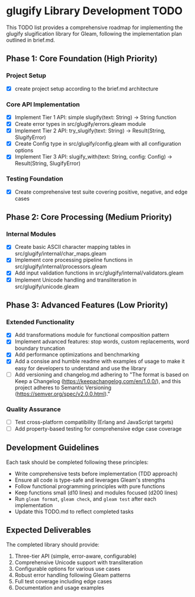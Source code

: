 # glugify Library Development TODO

This TODO list provides a comprehensive roadmap for implementing the glugify slugification library for Gleam, following the implementation plan outlined in brief.md.

## Phase 1: Core Foundation (High Priority)

### Project Setup
- [x] create project setup according to the brief.md architecture

### Core API Implementation
- [x] Implement Tier 1 API: simple slugify(text: String) -> String function
- [x] Create error types in src/glugify/errors.gleam module
- [x] Implement Tier 2 API: try_slugify(text: String) -> Result(String, SlugifyError)
- [x] Create Config type in src/glugify/config.gleam with all configuration options
- [x] Implement Tier 3 API: slugify_with(text: String, config: Config) -> Result(String, SlugifyError)

### Testing Foundation
- [x] Create comprehensive test suite covering positive, negative, and edge cases

## Phase 2: Core Processing (Medium Priority)

### Internal Modules
- [x] Create basic ASCII character mapping tables in src/glugify/internal/char_maps.gleam
- [x] Implement core processing pipeline functions in src/glugify/internal/processors.gleam
- [x] Add input validation functions in src/glugify/internal/validators.gleam
- [x] Implement Unicode handling and transliteration in src/glugify/unicode.gleam

## Phase 3: Advanced Features (Low Priority)

### Extended Functionality
- [x] Add transformations module for functional composition pattern
- [x] Implement advanced features: stop words, custom replacements, word boundary truncation
- [x] Add performance optimizations and benchmarking
- [x] Add a consise and humble readme with examples of usage to make it easy for developers to understand and use the library
- [ ] Add versioning and changelog.md adhering to "The format is based on Keep a Changelog (https://keepachangelog.com/en/1.0.0/), and this project adheres to Semantic Versioning (https://semver.org/spec/v2.0.0.html)."

### Quality Assurance
- [ ] Test cross-platform compatibility (Erlang and JavaScript targets)
- [ ] Add property-based testing for comprehensive edge case coverage

## Development Guidelines

Each task should be completed following these principles:
- Write comprehensive tests before implementation (TDD approach)
- Ensure all code is type-safe and leverages Gleam's strengths
- Follow functional programming principles with pure functions
- Keep functions small (d10 lines) and modules focused (d200 lines)
- Run `gleam format`, `gleam check`, and `gleam test` after each implementation
- Update this TODO.md to reflect completed tasks

## Expected Deliverables

The completed library should provide:
1. Three-tier API (simple, error-aware, configurable)
2. Comprehensive Unicode support with transliteration
3. Configurable options for various use cases
4. Robust error handling following Gleam patterns
5. Full test coverage including edge cases
6. Documentation and usage examples